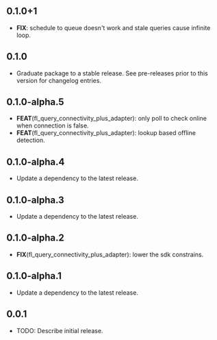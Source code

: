 ## 0.1.0+1

 - **FIX**: schedule to queue doesn't work and stale queries cause infinite loop.

## 0.1.0

 - Graduate package to a stable release. See pre-releases prior to this version for changelog entries.

## 0.1.0-alpha.5

 - **FEAT**(fl_query_connectivity_plus_adapter): only poll to check online when connection is false.
 - **FEAT**(fl_query_connectivity_plus_adapter): lookup based offline detection.

## 0.1.0-alpha.4

 - Update a dependency to the latest release.

## 0.1.0-alpha.3

 - Update a dependency to the latest release.

## 0.1.0-alpha.2

 - **FIX**(fl_query_connectivity_plus_adapter): lower the sdk constrains.

## 0.1.0-alpha.1

 - Update a dependency to the latest release.

## 0.0.1

* TODO: Describe initial release.
